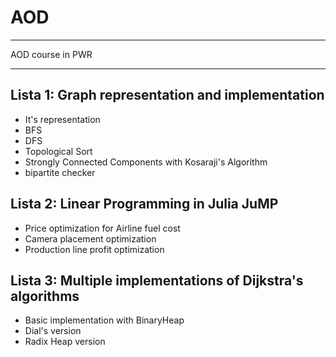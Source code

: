 # AOD
---

AOD course in PWR

---

## Lista 1: Graph representation and implementation

* It's representation
* BFS
* DFS
* Topological Sort
* Strongly Connected Components with Kosaraji's Algorithm
* bipartite checker

## Lista 2: Linear Programming in Julia JuMP

* Price optimization for Airline fuel cost
* Camera placement optimization
* Production line profit optimization

## Lista 3: Multiple implementations of Dijkstra's algorithms

* Basic implementation with BinaryHeap
* Dial's version
* Radix Heap version
